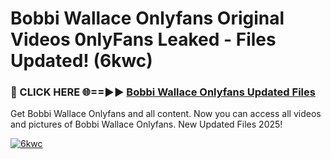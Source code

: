 # Bobbi Wallace Onlyfans Original Videos 0nlyFans Leaked - Files Updated! (6kwc)

<h3>🔴 CLICK HERE 🌐==►► <a href="https://tinyurl.com/ehrbuxhb" rel="nofollow">Bobbi Wallace Onlyfans Updated Files</a></h3>

Get Bobbi Wallace Onlyfans and all content. Now you can access all videos and pictures of Bobbi Wallace Onlyfans. New Updated Files 2025!

[![6kwc](https://i.imgur.com/lVYEuWS.gif)](https://tinyurl.com/ehrbuxhb)
